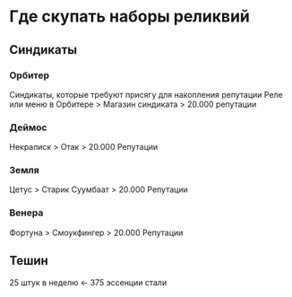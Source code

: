 # Где скупать наборы реликвий

## Синдикаты

### Орбитер
Синдикаты, которые требуют присягу для накопления репутации
Реле или меню в Орбитере > Магазин синдиката > 20.000 репутации

### Деймос
Некралиск > Отак > 20.000 Репутации

### Земля
Цетус > Старик Суумбаат > 20.000 Репутации

### Венера
Фортуна > Смоукфингер > 20.000 Репутации

## Тешин
25 штук в неделю <- 375 эссенции стали

